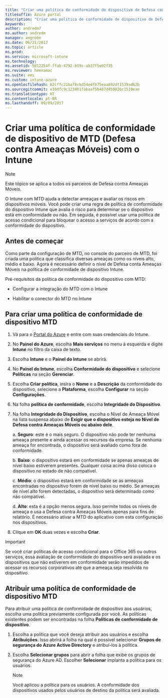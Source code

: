 ```yaml
---
title: "Criar uma política de conformidade de dispositivo de Defesa contra Ameaças Móveis com o Intune"
titlesuffix: Azure portal
description: "Criar uma política de conformidade de dispositivo de Defesa contra Ameaças Móveis no Intune"
keywords: 
author: andredm7
ms.author: andredm
manager: angrobe
ms.date: 06/21/2017
ms.topic: article
ms.prod: 
ms.service: microsoft-intune
ms.technology: 
ms.assetid: 5d12254f-ffab-4792-b19c-ab37f5e02f35
ms.reviewer: heenamac
ms.suite: ems
ms.custom: intune-azure
ms.openlocfilehash: b2cffc21ba78cbd54edfb75eaa892df1539ad62b
ms.sourcegitcommit: e10dfc9c123401fabaaf5b487d459826c1510eae
ms.translationtype: HT
ms.contentlocale: pt-BR
ms.lasthandoff: 09/09/2017
---
```

# <a name="create-mobile-threat-defense-mtd-device-compliance-policy-with-intune"></a>Criar uma política de conformidade de dispositivo de MTD (Defesa contra Ameaças Móveis) com o Intune

> [!NOTE] 
> Este tópico se aplica a todos os parceiros de Defesa contra Ameaças Móveis.

O Intune com MTD ajuda a detectar ameaças e avaliar os riscos em dispositivos móveis. Você pode criar uma regra de política de conformidade do dispositivo Intune que avalia o risco para determinar se o dispositivo está em conformidade ou não. Em seguida, é possível usar uma política de acesso condicional para bloquear o acesso a serviços de acordo com a conformidade do dispositivo.

## <a name="before-you-begin"></a>Antes de começar

Como parte da configuração de MTD, no console do parceiro de MTD, foi criada uma política que classifica diversas ameaças como os níveis alto, médio e baixo. Agora é necessário definir o nível de Defesa conta Ameaças Móveis na política de conformidade de dispositivo Intune.

Pré-requisitos da política de conformidade do dispositivo com MTD:

-   Configurar a integração do MTD com o Intune

-   Habilitar o conector do MTD no Intune

## <a name="to-create-a-mtd-device-compliance-policy"></a>Para criar uma política de conformidade de dispositivo MTD

1.  Vá para o [Portal do Azure](https://portal.azure.com/) e entre com suas credenciais do Intune.

2.  No **Painel do Azure**, escolha **Mais serviços** no menu à esquerda e digite **Intune** no filtro da caixa de texto.

3.  Escolha **Intune** e o **Painel do Intune** se abrirá.

4. No **Painel do Intune**, escolha **Conformidade do dispositivo** e selecione **Políticas** na seção **Gerenciar**.

5.  Escolha **Criar política**, insira o **Nome** e a **Descrição** da conformidade do dispositivo, selecione a **Plataforma**, escolha **Configurar** na seção **Configurações**.

6.  Na folha **política de conformidade**, escolha **Integridade do Dispositivo**.

7.  Na folha **Integridade do Dispositivo**, escolha o Nível de Ameaça Móvel na lista suspensa abaixo de **Exigir que o dispositivo esteja no Nível de Defesa contra Ameaças Móveis ou abaixo dele**.

    a.  **Seguro**: este é o mais seguro. O dispositivo não pode ter nenhuma ameaça presente e ainda acessar os recursos da empresa. Se nenhuma ameaça for encontrada, o dispositivo será avaliado como fora de conformidade.

    b.  **Baixo**: o dispositivo estará em conformidade se apenas ameaças de nível baixo estiverem presentes. Qualquer coisa acima disso coloca o dispositivo no estado de não compatível.

    c.  **Médio**: o dispositivo estará em conformidade se as ameaças encontradas no dispositivo forem de nível baixo ou médio. Se ameaças de nível alto forem detectadas, o dispositivo será determinado como não compatível.

    d.  **Alto**: esta é a opção menos segura. Isso permite todos os níveis de ameaça e usa a Defesa contra Ameaças Móveis apenas para fins de relatório. É necessário ativar a MTD do aplicativo com esta configuração nos dispositivos.

8.  Clique em **OK** duas vezes e escolha **Criar**.

> [!IMPORTANT]
> Se você criar políticas de acesso condicional para o Office 365 ou outros serviços, essa avaliação de conformidade do dispositivo será avaliada e os dispositivos que não estiverem em conformidade serão impedidos de acessar os recursos corporativos até que a ameaça seja resolvida no dispositivo.

## <a name="to-assign-a-mtd-device-compliance-policy"></a>Atribuir uma política de conformidade de dispositivo MTD

Para atribuir uma política de conformidade de dispositivo aos usuários, escolha uma política previamente configurada por você. As políticas existentes podem ser encontradas na folha **Políticas de conformidade de dispositivo**.

1. Escolha a política que você deseja atribuir aos usuários e escolha **Atribuições**. Isso abrirá a folha na qual é possível selecionar **Grupos de segurança do Azure Active Directory** e atribuí-los à política.

2. Escolha **Selecionar grupos** para abrir a folha que exibe os grupos de segurança do Azure AD.  Escolher **Selecionar** implanta a política para os usuários.

    > [!NOTE] 
    > Você aplicou a política para os usuários. A conformidade dos dispositivos usados pelos usuários de destino da política será avaliada.